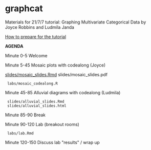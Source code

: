 # graphcat
Materials for 21/7/7 tutorial: Graphing Multivariate Categorical Data
by Joyce Robbins and Ludmila Janda

[How to prepare for the tutorial](https://github.com/jtr13/graphcat/blob/main/prep.md)


**AGENDA**

Minute 0-5 Welcome  

Minute 5-45 Mosaic plots with codealong (Joyce)

[slides/mosaic_slides.Rmd](slides/Mosaic_slides.Rmd)
slides/mosaic_slides.pdf
     
     labs/mosaic_codealong.R

Minute 45-85 Alluvial diagrams with codealong (Ludmila)

     slides/alluvial_slides.Rmd
     slides/alluvial_slides.html

Minute 85-90 Break

Minute 90-120 Lab (breakout rooms)

     labs/lab.Rmd

Minute 120-150 Discuss lab "results" / wrap up
